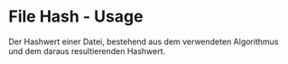 # File Hash - Usage

Der Hashwert einer Datei, bestehend aus dem verwendeten Algorithmus und dem daraus resultierenden Hashwert.